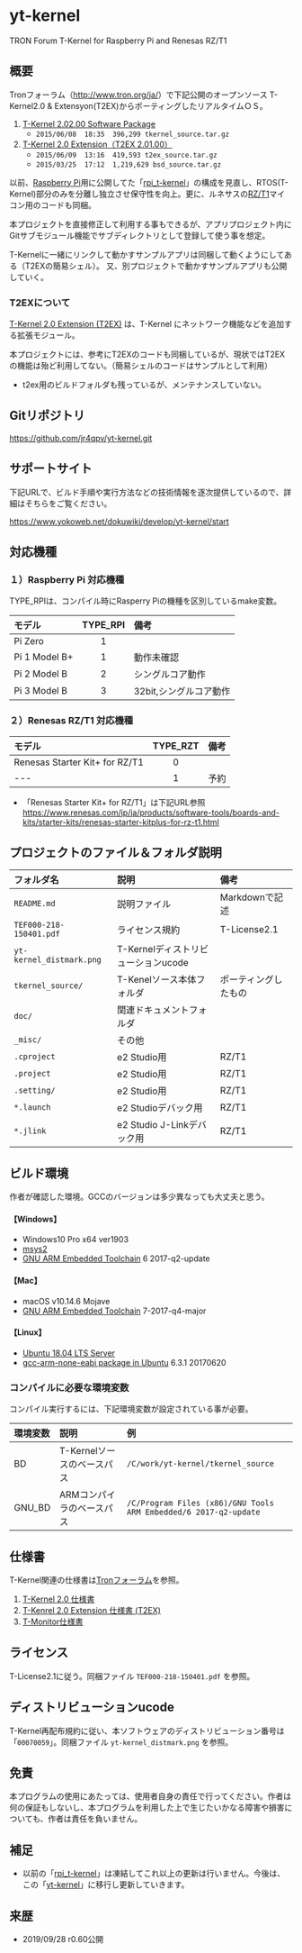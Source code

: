 yt-kernel
==========
TRON Forum T-Kernel for Raspberry Pi and Renesas RZ/T1

概要
----
Tronフォーラム（<http://www.tron.org/ja/>）で下記公開のオープンソース T-Kernel2.0 & Extensyon(T2EX)からポーティングしたリアルタイムＯＳ。

1. [T-Kernel 2.02.00 Software Package](http://www.tron.org/download/index.php?route=product/product&product_id=133)
    - `2015/06/08  18:35  396,299 tkernel_source.tar.gz`
2. [T-Kernel 2.0 Extension（T2EX 2.01.00）](http://www.tron.org/download/index.php?route=product/product&product_id=134)
    - `2015/06/09  13:16  419,593 t2ex_source.tar.gz`
    - `2015/03/25  17:12  1,219,629 bsd_source.tar.gz`

以前、[Raspberry Pi](https://ja.wikipedia.org/wiki/Raspberry_Pi)用に公開してた「[rpi_t-kernel](https://github.com/jr4qpv/rpi_t-kernel)」の構成を見直し、RTOS(T-Kernel)部分のみを分離し独立させ保守性を向上。更に、ルネサスの[RZ/T1](https://www.renesas.com/jp/ja/products/microcontrollers-microprocessors/rz/rzt/rzt1.html)マイコン用のコードも同梱。

本プロジェクトを直接修正して利用する事もできるが、アプリプロジェクト内にGitサブモジュール機能でサブディレクトリとして登録して使う事を想定。

T-Kernelに一緒にリンクして動かすサンプルアプリは同梱して動くようにしてある（T2EXの簡易シェル）。
又、別プロジェクトで動かすサンプルアプリも公開していく。

### T2EXについて
[T-Kernel 2.0 Extension (T2EX)](https://www.tron.org/ja/tron-project/what-is-t-kernel/t2ex/) は、T-Kernel にネットワーク機能などを追加する拡張モジュール。

本プロジェクトには、参考にT2EXのコードも同梱しているが、現状ではT2EXの機能は殆ど利用してない。（簡易シェルのコードはサンプルとして利用）

* t2ex用のビルドフォルダも残っているが、メンテナンスしていない。

Gitリポジトリ
---------------
<https://github.com/jr4qpv/yt-kernel.git>


サポートサイト
----------------
下記URLで、ビルド手順や実行方法などの技術情報を逐次提供しているので、詳細はそちらをご覧ください。

<https://www.yokoweb.net/dokuwiki/develop/yt-kernel/start>


対応機種
----------

### １）Raspberry Pi 対応機種
TYPE_RPIは、コンパイル時にRasperry Piの機種を区別しているmake変数。

|モデル        | TYPE_RPI |備考                    |
|:-------------|:--------:|:-----------------------|
|Pi Zero       | 1        |                        |
|Pi 1 Model B+ | 1        |動作未確認              |
|Pi 2 Model B  | 2        |シングルコア動作        |
|Pi 3 Model B  | 3        |32bit,シングルコア動作  |

### ２）Renesas RZ/T1 対応機種

|モデル                               | TYPE_RZT |備考                    |
|:------------------------------------|:--------:|:-----------------------|
|Renesas Starter Kit+ for RZ/T1       | 0        |                        |
| ---                                 | 1        |予約                    |

* 「Renesas Starter Kit+ for RZ/T1」は下記URL参照  
<https://www.renesas.com/jp/ja/products/software-tools/boards-and-kits/starter-kits/renesas-starter-kitplus-for-rz-t1.html>


プロジェクトのファイル＆フォルダ説明
--------------------------

| フォルダ名                | 説明                       | 備考            |
|:-------------------------|:--------------------------|:---------------|
| `README.md`              | 説明ファイル                | Markdownで記述   |
| `TEF000-218-150401.pdf`  | ライセンス規約              | T-License2.1    |
| `yt-kernel_distmark.png` | T-Kernelディストリビューションucode  |          |
| `tkernel_source/`        | T-Kenelソース本体フォルダ    | ポーティングしたもの  |
| `doc/`                   | 関連ドキュメントフォルダ      |               |
| `_misc/`                 | その他                     |               |
| `.cproject`              | e2 Studio用               | RZ/T1         |
| `.project`               | e2 Studio用               | RZ/T1         |
| `.setting/`              | e2 Studio用               | RZ/T1         |
| `*.launch`               | e2 Studioデバック用        | RZ/T1          |
| `*.jlink`                | e2 Studio J-Linkデバック用  | RZ/T1         |

ビルド環境
----------
作者が確認した環境。GCCのバージョンは多少異なっても大丈夫と思う。

#### 【Windows】
* Windows10 Pro x64 ver1903
* [msys2](https://msys2.github.io/)
* [GNU ARM Embedded Toolchain](https://developer.arm.com/tools-and-software/open-source-software/developer-tools/gnu-toolchain/gnu-rm)  6 2017-q2-update

#### 【Mac】
* macOS v10.14.6 Mojave
* [GNU ARM Embedded Toolchain](https://developer.arm.com/tools-and-software/open-source-software/developer-tools/gnu-toolchain/gnu-rm)  7-2017-q4-major

#### 【Linux】
* [Ubuntu 18.04 LTS Server](https://www.ubuntulinux.jp/home)
* [gcc-arm-none-eabi package in Ubuntu](https://launchpad.net/ubuntu/+source/gcc-arm-none-eabi)  6.3.1 20170620

### コンパイルに必要な環境変数
コンパイル実行するには、下記環境変数が設定されている事が必要。

|環境変数  |説明                     |例            |
|:--------|:-----------------------|:-------------|
|BD       |T-Kernelソースのベースパス |`/C/work/yt-kernel/tkernel_source`  |
|GNU_BD   |ARMコンパイラのベースパス   |`/C/Program Files (x86)/GNU Tools ARM Embedded/6 2017-q2-update` |

仕様書
------
T-Kernel関連の仕様書は[Tronフォーラム](http://www.tron.org/ja/)を参照。

1. [T-Kernel 2.0 仕様書](http://www.tron.org/ja/wp-content/themes/dp-magjam/pdf/specifications/TEF020-S001-02.01.00_ja.pdf)
2. [T-Kenrel 2.0 Extension 仕様書 (T2EX)](http://www.tron.org/ja/wp-content/themes/dp-magjam/pdf/specifications/ja/TEF020-S009-02.00.00_ja.pdf)
3. [T-Monitor仕様書](http://www.tron.org/ja/wp-content/themes/dp-magjam/pdf/specifications/ja/TEF020-S002-01.00.01_ja.pdf)

ライセンス
----------
T-License2.1に従う。同梱ファイル `TEF000-218-150401.pdf` を参照。

ディストリビューションucode
---------------------------
T-Kernel再配布規約に従い、本ソフトウェアのディストリビューション番号は「`00070059`」。同梱ファイル `yt-kernel_distmark.png` を参照。

免責
----
本プログラムの使用にあたっては、使用者自身の責任で行ってください。作者は何の保証もしないし、本プログラムを利用した上で生じたいかなる障害や損害についても、作者は責任を負いません。


補足
----

* 以前の「[rpi_t-kernel](https://github.com/jr4qpv/rpi_t-kernel)」は凍結してこれ以上の更新は行いません。今後は、この「[yt-kernel](https://github.com/jr4qpv/yt-kernel)」に移行し更新していきます。

来歴
----
* 2019/09/28 r0.60公開
